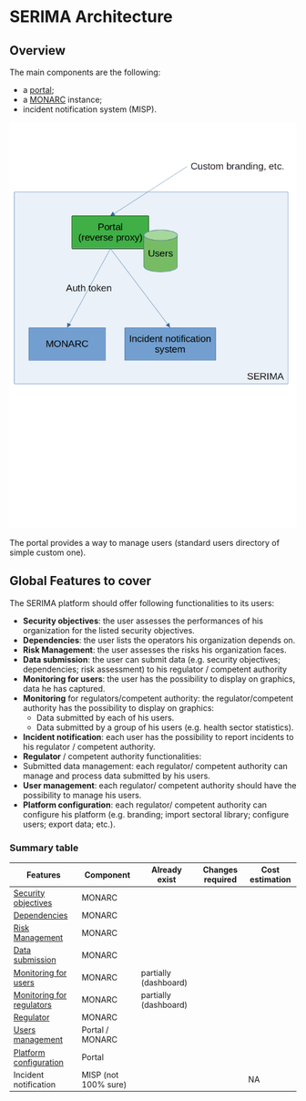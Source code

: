 # SERIMA Architecture

## Overview

The main components are the following:

- a [portal](features/portal.md);
- a [MONARC](monarc.md) instance;
- incident notification system (MISP).


![SERIMA architecture](architecture-serima.png)


The portal provides a way to manage users (standard users directory of simple
custom one).


## Global Features to cover

The SERIMA platform should offer following functionalities to its users:

- **Security objectives**: the user assesses the performances of his organization
  for the listed security objectives.
- **Dependencies**: the user lists the operators his organization depends on.
- **Risk Management**: the user assesses the risks his organization faces.
- **Data submission**: the user can submit data (e.g. security objectives;
  dependencies; risk assessment) to his regulator / competent authority
- **Monitoring for users**: the user has the possibility to display on graphics,
  data he has captured.
- **Monitoring** for regulators/competent authority: the regulator/competent authority
  has the possibility to display on graphics:
  - Data submitted by each of his users.
  - Data submitted by a group of his users (e.g. health sector statistics).
- **Incident notification**: each user has the possibility to report incidents to
  his regulator / competent authority.
- **Regulator** / competent authority functionalities:
 - Submitted data management: each regulator/ competent authority can manage and
   process data submitted by his users.
 - **User management**: each regulator/ competent authority should have the
   possibility to manage his users.
 - **Platform configuration**: each regulator/ competent authority can configure
   his platform (e.g. branding; import sectoral library; configure users; export data; etc.).


### Summary table

|    Features                                                        |  Component           | Already exist         | Changes required | Cost estimation  |
|--------------------------------------------------------------------|----------------------|-----------------------|------------------|------------------|
| [Security objectives](features/objective.md)                       | MONARC               |                       |                  |                  |
| [Dependencies](features/dependencies.md)                           | MONARC               |                       |                  |                  |
| [Risk Management](features/risk.md)                                | MONARC               |                       |                  |                  |
| [Data submission](features/data.md)                                | MONARC               |                       |                  |                  |
| [Monitoring for users](features/monitoring-users.md)               | MONARC               | partially (dashboard) |                  |                  |
| [Monitoring for regulators](features/monitoring-regulators.md)     | MONARC               | partially (dashboard) |                  |                  |
| [Regulator](features/regulator.md)                                 | MONARC               |                       |                  |                  |
| [Users management](features/users-management.md)                   | Portal / MONARC      |                       |                  |                  |
| [Platform configuration](features/platform-configuration.md)       | Portal               |                       |                  |                  |
| Incident notification                                              | MISP (not 100% sure) |                       |                  |      NA          |


